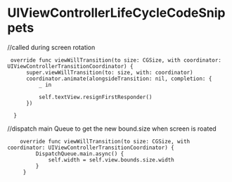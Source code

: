 # UIViewControllerLifeCycleCodeSnippets




//called during screen rotation
     
     
     
     override func viewWillTransition(to size: CGSize, with coordinator: UIViewControllerTransitionCoordinator) {
          super.viewWillTransition(to: size, with: coordinator)
          coordinator.animate(alongsideTransition: nil, completion: {
              _ in

              self.textView.resignFirstResponder()
          })

      }

//dispatch main Queue to get the new bound.size when screen is roated

        override func viewWillTransition(to size: CGSize, with coordinator: UIViewControllerTransitionCoordinator) {
             DispatchQueue.main.async() {
                 self.width = self.view.bounds.size.width
             }
         }


